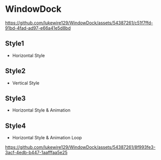# WindowDock

https://github.com/lukewire129/WindowDock/assets/54387261/c51f7ffd-91bd-4fad-ad97-e66a41e5d8bd


## Style1
 - Horizontal Style

## Style2
 - Vertical Style

## Style3
 - Horizontal Style & Animation

## Style4
 - Horizontal Style & Animation Loop


https://github.com/lukewire129/WindowDock/assets/54387261/8f993fe3-3acf-4edb-b447-1aafffaa5e25

